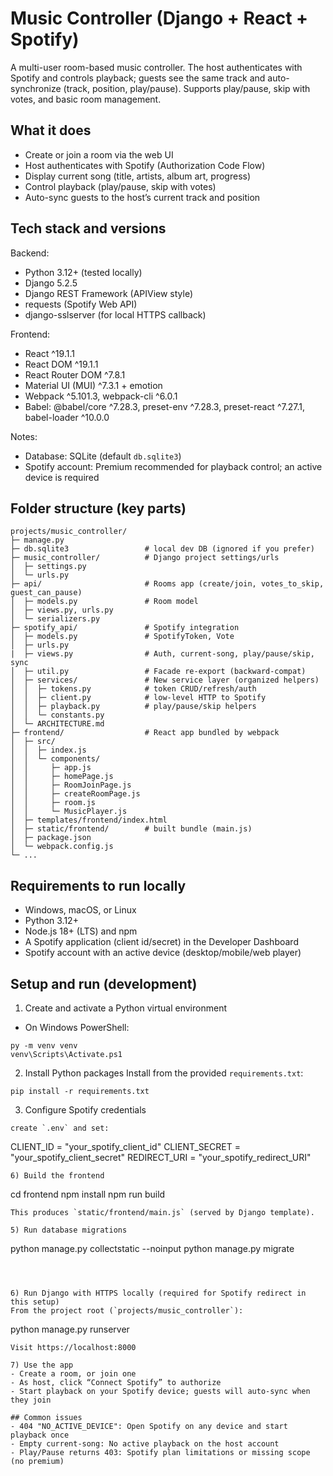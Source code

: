 # Music Controller (Django + React + Spotify)

A multi-user room-based music controller. The host authenticates with Spotify and controls playback; guests see the same track and auto-synchronize (track, position, play/pause). Supports play/pause, skip with votes, and basic room management.

## What it does
- Create or join a room via the web UI
- Host authenticates with Spotify (Authorization Code Flow)
- Display current song (title, artists, album art, progress)
- Control playback (play/pause, skip with votes)
- Auto-sync guests to the host’s current track and position

## Tech stack and versions
Backend:
- Python 3.12+ (tested locally)
- Django 5.2.5
- Django REST Framework (APIView style)
- requests (Spotify Web API)
- django-sslserver (for local HTTPS callback)

Frontend:
- React ^19.1.1
- React DOM ^19.1.1
- React Router DOM ^7.8.1
- Material UI (MUI) ^7.3.1 + emotion
- Webpack ^5.101.3, webpack-cli ^6.0.1
- Babel: @babel/core ^7.28.3, preset-env ^7.28.3, preset-react ^7.27.1, babel-loader ^10.0.0

Notes:
- Database: SQLite (default `db.sqlite3`)
- Spotify account: Premium recommended for playback control; an active device is required

## Folder structure (key parts)
```
projects/music_controller/
├─ manage.py
├─ db.sqlite3                 # local dev DB (ignored if you prefer)
├─ music_controller/          # Django project settings/urls
│  ├─ settings.py
│  └─ urls.py
├─ api/                       # Rooms app (create/join, votes_to_skip, guest_can_pause)
│  ├─ models.py               # Room model
│  ├─ views.py, urls.py
│  └─ serializers.py
├─ spotify_api/               # Spotify integration
│  ├─ models.py               # SpotifyToken, Vote
│  ├─ urls.py
|  ├─ views.py                # Auth, current-song, play/pause/skip, sync
│  ├─ util.py                 # Facade re-export (backward-compat)
│  ├─ services/               # New service layer (organized helpers)
│  │  ├─ tokens.py            # token CRUD/refresh/auth
│  │  ├─ client.py            # low-level HTTP to Spotify
│  │  ├─ playback.py          # play/pause/skip helpers
│  │  └─ constants.py
│  └─ ARCHITECTURE.md
├─ frontend/                  # React app bundled by webpack
│  ├─ src/
│  │  ├─ index.js
│  │  └─ components/
│  │     ├─ app.js
│  │     ├─ homePage.js
│  │     ├─ RoomJoinPage.js
│  │     ├─ createRoomPage.js
│  │     ├─ room.js
│  │     └─ MusicPlayer.js
│  ├─ templates/frontend/index.html
│  ├─ static/frontend/        # built bundle (main.js)
│  ├─ package.json
│  └─ webpack.config.js
└─ ...
```

## Requirements to run locally
- Windows, macOS, or Linux
- Python 3.12+
- Node.js 18+ (LTS) and npm
- A Spotify application (client id/secret) in the Developer Dashboard
- Spotify account with an active device (desktop/mobile/web player)

## Setup and run (development)
1) Create and activate a Python virtual environment
- On Windows PowerShell:
```
py -m venv venv
venv\Scripts\Activate.ps1
```

2) Install Python packages
Install from the provided `requirements.txt`:
```
pip install -r requirements.txt
```

3) Configure Spotify credentials

```
create `.env` and set:
```
CLIENT_ID = "your_spotify_client_id"
CLIENT_SECRET = "your_spotify_client_secret"
REDIRECT_URI = "your_spotify_redirect_URI"
```
6) Build the frontend
```
cd frontend
npm install
npm run build
```
This produces `static/frontend/main.js` (served by Django template).

5) Run database migrations
```
python manage.py collectstatic --noinput
python manage.py migrate
```



6) Run Django with HTTPS locally (required for Spotify redirect in this setup)
From the project root (`projects/music_controller`):
```
python manage.py runserver
```
Visit https://localhost:8000

7) Use the app
- Create a room, or join one
- As host, click “Connect Spotify” to authorize
- Start playback on your Spotify device; guests will auto-sync when they join

## Common issues
- 404 "NO_ACTIVE_DEVICE": Open Spotify on any device and start playback once
- Empty current-song: No active playback on the host account
- Play/Pause returns 403: Spotify plan limitations or missing scope (no premium)


